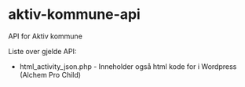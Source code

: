 # aktiv-kommune-api
API for Aktiv kommune

Liste over gjelde API:

- html_activity_json.php - Inneholder også html kode for i Wordpress (Alchem Pro Child) 
